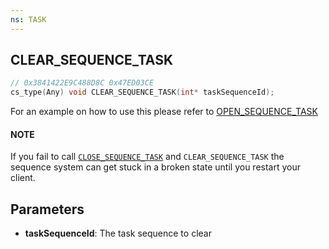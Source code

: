 ```yaml
---
ns: TASK
---
```

## CLEAR_SEQUENCE_TASK

```c
// 0x3841422E9C488D8C 0x47ED03CE
cs_type(Any) void CLEAR_SEQUENCE_TASK(int* taskSequenceId);
```

For an example on how to use this please refer to [OPEN_SEQUENCE_TASK](#_0xE8854A4326B9E12B)

#### NOTE
If you fail to call [`CLOSE_SEQUENCE_TASK`](#_0x39E72BC99E6360CB) and `CLEAR_SEQUENCE_TASK` the sequence system can get stuck in a broken state until you restart your client.

## Parameters
* **taskSequenceId**: The task sequence to clear

